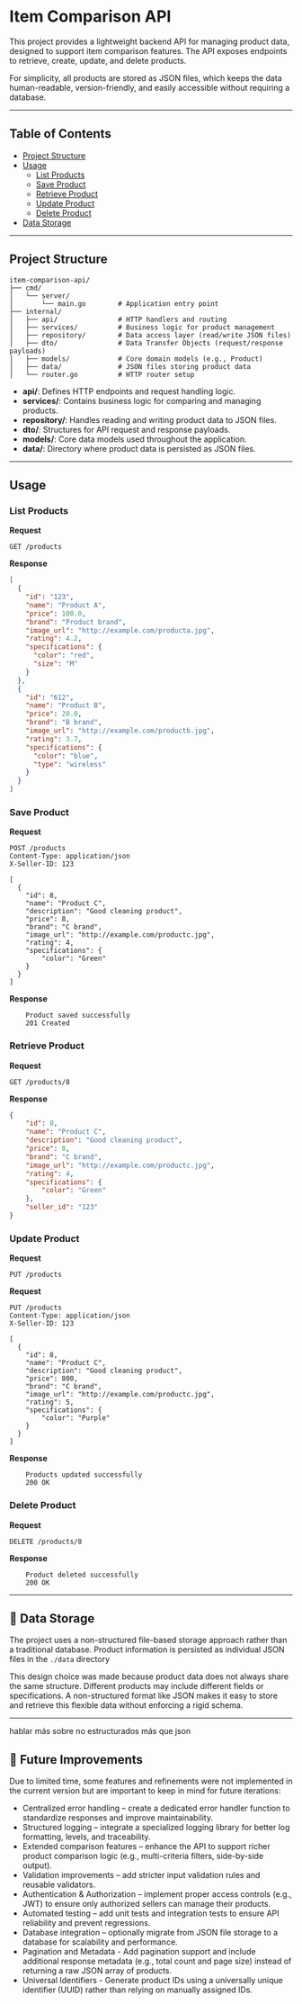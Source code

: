 # Item Comparison API

This project provides a lightweight backend API for managing product data, designed to support item comparison features. The API exposes endpoints to retrieve, create, update, and delete products.

For simplicity, all products are stored as JSON files, which keeps the data human-readable, version-friendly, and easily accessible without requiring a database.

---

## Table of Contents

- [Project Structure](#project-structure)
- [Usage](#usage)
  - [List Products](#list-products)
  - [Save Product](#save-product)
  - [Retrieve Product](#retrieve-product)
  - [Update Product](#update-product)
  - [Delete Product](#delete-product)
- [Data Storage](#data-storage)

---

## Project Structure

```
item-comparison-api/
├── cmd/
│   └── server/
│       └── main.go        # Application entry point
├── internal/
│   ├── api/               # HTTP handlers and routing
│   ├── services/          # Business logic for product management
│   ├── repository/        # Data access layer (read/write JSON files)
│   ├── dto/               # Data Transfer Objects (request/response payloads)
│   ├── models/            # Core domain models (e.g., Product)
│   ├── data/              # JSON files storing product data
│   └── router.go          # HTTP router setup
```

- **api/**: Defines HTTP endpoints and request handling logic.
- **services/**: Contains business logic for comparing and managing products.
- **repository/**: Handles reading and writing product data to JSON files.
- **dto/**: Structures for API request and response payloads.
- **models/**: Core data models used throughout the application.
- **data/**: Directory where product data is persisted as JSON files.

---

## Usage

### List Products

**Request**
```http
GET /products
```

**Response**
```json
[
  {
    "id": "123",
    "name": "Product A",
    "price": 100.0,
    "brand": "Product brand",
    "image_url": "http://example.com/producta.jpg",
    "rating": 4.2,
    "specifications": {
      "color": "red",
      "size": "M"
    }
  },
  {
    "id": "612",
    "name": "Product B",
    "price": 20.0,
    "brand": "B brand",
    "image_url": "http://example.com/productb.jpg",
    "rating": 3.7,
    "specifications": {
      "color": "blue",
      "type": "wireless"
    }
  }
]
```

### Save Product

**Request**
```http
POST /products
Content-Type: application/json
X-Seller-ID: 123

[
  {
    "id": 8,
    "name": "Product C",
    "description": "Good cleaning product",
    "price": 8,
    "brand": "C brand",
    "image_url": "http://example.com/productc.jpg",
    "rating": 4,
    "specifications": {
        "color": "Green"
    }
  }
]
```

**Response**
```raw
    Product saved successfully
    201 Created
```

### Retrieve Product

**Request**
```http
GET /products/8
```

**Response**
```json
{
    "id": 8,
    "name": "Product C",
    "description": "Good cleaning product",
    "price": 8,
    "brand": "C brand",
    "image_url": "http://example.com/productc.jpg",
    "rating": 4,
    "specifications": {
        "color": "Green"
    },
    "seller_id": "123"
}
```
### Update Product

**Request**
```http
PUT /products
```

**Request**
```http
PUT /products
Content-Type: application/json
X-Seller-ID: 123

[
  {
    "id": 8,
    "name": "Product C",
    "description": "Good cleaning product",
    "price": 800,
    "brand": "C brand",
    "image_url": "http://example.com/productc.jpg",
    "rating": 5,
    "specifications": {
        "color": "Purple"
    }
  }
]
```

**Response**
```raw
    Products updated successfully
    200 OK
```

### Delete Product

**Request**
```http
DELETE /products/8
```

**Response**
```raw
    Product deleted successfully
    200 OK
```

---

## 📂 Data Storage

The project uses a non-structured file-based storage approach rather than a traditional database. Product information is persisted as individual JSON files in the `./data` directory

This design choice was made because product data does not always share the same structure. Different products may include different fields or specifications. A non-structured format like JSON makes it easy to store and retrieve this flexible data without enforcing a rigid schema.

---
hablar más sobre no estructurados más que json


## 🚀 Future Improvements

Due to limited time, some features and refinements were not implemented in the current version but are important to keep in mind for future iterations:
- Centralized error handling – create a dedicated error handler function to standardize responses and improve maintainability.
- Structured logging – integrate a specialized logging library for better log formatting, levels, and traceability.
- Extended comparison features – enhance the API to support richer product comparison logic (e.g., multi-criteria filters, side-by-side output).
- Validation improvements – add stricter input validation rules and reusable validators.
- Authentication & Authorization – implement proper access controls (e.g., JWT) to ensure only authorized sellers can manage their products.
- Automated testing – add unit tests and integration tests to ensure API reliability and prevent regressions.
- Database integration – optionally migrate from JSON file storage to a database for scalability and performance.
- Pagination and Metadata - Add pagination support and include additional response metadata (e.g., total count and page size) instead of returning a raw JSON array of products.
- Universal Identifiers - Generate product IDs using a universally unique identifier (UUID) rather than relying on manually assigned IDs.